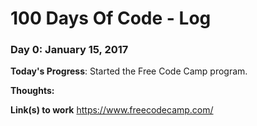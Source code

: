# 100 Days Of Code - Log

### Day 0: January 15, 2017

**Today's Progress**:
Started the Free Code Camp program.

**Thoughts:** 

**Link(s) to work**
https://www.freecodecamp.com/
